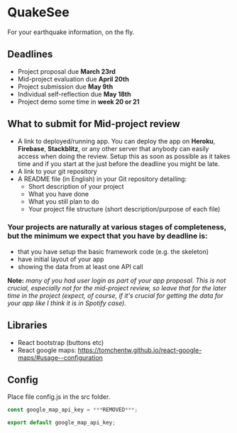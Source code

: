 # QuakeSee
For your earthquake information, on the fly.

## Deadlines

- Project proposal due **March 23rd**
- Mid-project evaluation due **April 20th**
- Project submission due **May 9th**
- Individual self-reflection due **May 18th**
- Project demo some time in **week 20 or 21**

## What to submit for Mid-project review

- A link to deployed/running app. You can deploy the app on **Heroku**, **Firebase**, **Stackblitz**, or any other server that anybody can easily access when doing the review. Setup this as soon as possible as it takes time and if you start at the just before the deadline you might be late.
- A link to your git repository
- A README file (in English) in your Git repository detailing:
  - Short description of your project
  -  What you have done
  - What you still plan to do
  - Your project file structure (short description/purpose of each file)

### Your projects are naturally at various stages of completeness, but the minimum we expect that you have by deadline is:
- that you have setup the basic framework code (e.g. the skeleton)
- have initial layout of your app
- showing the data from at least one API call

**Note:** *many of you had user login as part of your app proposal. This is not crucial, especially not for the mid-project review, so leave that for the later time in the project (expect, of course, if it's crucial for getting the data for your app like I think it is in Spotify case).* 

## Libraries

- React bootstrap (buttons etc)
- React google maps: https://tomchentw.github.io/react-google-maps/#usage--configuration

## Config
Place file config.js in the src folder.
```js
const google_map_api_key = ***REMOVED***;

export default google_map_api_key;
```
